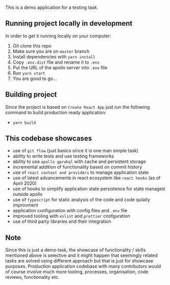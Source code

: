 This is a demo application for a testing task.

## Running project locally in development

In order to get it running locally on your computer:

1. Git clone this repo
1. Make sure you are on `master` branch
1. Install dependencies with `yarn install`
1. Copy `.env.dist` file and rename it to `.env`
1. Put the URL of the apollo server into `.env` file
1. Run `yarn start`
1. You are good to go...

## Building project

Since the project is based on `Create React App` just run the following command to build production ready application:

- `yarn build`

## This codebase showcases

- use of `git flow` (just basics since it is one man simple task)
- ability to write tests and use testing frameworks
- ability to use `apollo gprahql` with cache and persistent storage
- incremental addition of functionality based on commit history
- use of `react context and providers` to manage application state
- use of latest advancements in react ecosystem like `react hooks` (as of April 2020)
- use of hooks to simplify application state persistence for state managed outside apollo
- use of `typescript` for static analysis of the code and code qulaity improvment
- application configuration with config files and `.env` file
- improved tooling with `eslint` and `prettier` cnofguration
- use of third party libraries and their integration

## Note

Since this is just a demo task, the showcase of functionality / skills mentioned above is selective and it might happen that seemingly related tasks are solved using different approach but that is just for showcase purposes. Production application codebase with many contributors would of course involve much more tooling, processes, organisation, code reviews, functionality etc.
